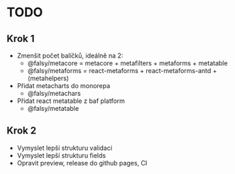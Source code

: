 # TODO

## Krok 1
- Zmenšit počet balíčků, ideálně na 2:
  - @falsy/metacore = metacore + metafilters + metaforms + metatable
  - @falsy/metaforms = react-metaforms + react-metaforms-antd + (metahelpers)
- Přidat metacharts do monorepa
  - @falsy/metachars
- Přidat react metatable z baf platform 
  - @falsy/metatable

## Krok 2
- Vymyslet lepší strukturu validací
- Vymyslet lepší strukturu fields
- Opravit preview, release do github pages, CI

